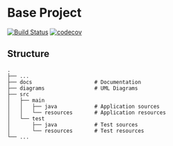 
# Base Project
[![Build Status](https://travis-ci.org/hoho870515/BaseProject.svg?branch=master)](https://travis-ci.org/hoho870515/BaseProject)
[![codecov](https://codecov.io/github/hoho870515/BaseProject/branch/b7b2d5f578ad408c270b9b5a72d2b3c7dabc3208)](https://codecov.io/gh/hoho870515/BaseProject)

## Structure
```
.
├── ...
├── docs                    # Documentation
├── diagrams                # UML Diagrams
├── src
│   ├── main
│   │   ├── java            # Application sources
│   │   └── resources       # Application resources
│   └── test
│       ├── java            # Test sources
│       └── resources       # Test resources
└── ...
```
